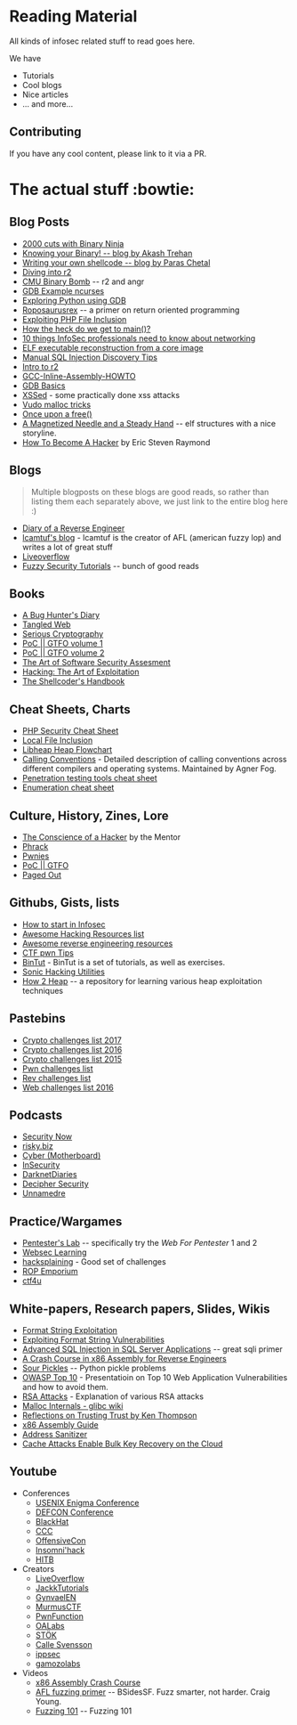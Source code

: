 # Reading Material

All kinds of infosec related stuff to read goes here.

We have
+ Tutorials
+ Cool blogs
+ Nice articles
+ ... and more...

## Contributing

If you have any cool content, please link to it via a PR.

# The actual stuff :bowtie:

## Blog Posts

+ [2000 cuts with Binary Ninja](https://blog.trailofbits.com/2016/06/03/2000-cuts-with-binary-ninja/)
+ [Knowing your Binary! -- blog by Akash Trehan](https://www.akashtrehan.com/different-kinds-of-executables/)
+ [Writing your own shellcode -- blog by Paras Chetal](https://paraschetal.in/writing-your-own-shellcode)
+ [Diving into r2](https://blog.devit.co/diving-into-radare2/)
+ [CMU Binary Bomb](http://ctfhacker.com/ctf/python/symbolic/execution/reverse/radare/2015/11/28/cmu-binary-bomb-flag2.html) -- r2 and angr
+ [GDB Example ncurses](http://www.brendangregg.com/blog/2016-08-09/gdb-example-ncurses.html)
+ [Exploring Python using GDB](https://stripe.com/blog/exploring-python-using-gdb)
+ [Roposaurusrex](https://blog.skullsecurity.org/2013/ropasaurusrex-a-primer-on-return-oriented-programming) -- a primer on return oriented programming
+ [Exploiting PHP File Inclusion](https://websec.wordpress.com/2010/02/22/exploiting-php-file-inclusion-overview/)
+ [How the heck do we get to main()?](http://dbp-consulting.com/tutorials/debugging/linuxProgramStartup.html)
+ [10 things InfoSec professionals need to know about networking](https://hackernoon.com/10-things-infosec-professionals-need-to-know-about-networking-d159946efc93)
+ [ELF executable reconstruction from a core image](http://www.ouah.org/core-reconstruction.txt)
+ [Manual SQL Injection Discovery Tips](https://gerbenjavado.com/manual-sql-injection-discovery-tips/)
+ [Intro to r2](https://sushant94.me/2015/05/31/Introduction_to_radare2/)
+ [GCC-Inline-Assembly-HOWTO](http://www.ibiblio.org/gferg/ldp/GCC-Inline-Assembly-HOWTO.html)
+ [GDB Basics](https://www.cs.cmu.edu/~gilpin/tutorial/)
+ [XSSed](http://www.xssed.com) - some practically done xss attacks
+ [Vudo malloc tricks](http://phrack.org/issues/57/8.html#article)
+ [Once upon a free()](http://phrack.org/issues/57/9.html#article)
+ [A Magnetized Needle and a Steady Hand](https://nullprogram.com/blog/2016/11/17/) -- elf structures with a nice storyline.
+ [How To Become A Hacker](http://www.catb.org/~esr/faqs/hacker-howto.html) by Eric Steven Raymond

## Blogs

> Multiple blogposts on these blogs are good reads, so rather than listing them each separately above, we just link to the entire blog here :)

+ [Diary of a Reverse Engineer](https://doar-e.github.io/index.html)
+ [lcamtuf's blog](https://lcamtuf.blogspot.com/) - lcamtuf is the creator of AFL (american fuzzy lop) and writes a lot of great stuff
+ [Liveoverflow](https://liveoverflow.com/)
+ [Fuzzy Security Tutorials](http://www.fuzzysecurity.com/tutorials.html) -- bunch of good reads

## Books

+ [A Bug Hunter's Diary](https://nostarch.com/bughunter)
+ [Tangled Web](https://nostarch.com/tangledweb)
+ [Serious Cryptography](https://nostarch.com/seriouscrypto)
+ [PoC || GTFO volume 1](https://nostarch.com/gtfo)
+ [PoC || GTFO volume 2](https://nostarch.com/gtfo2)
+ [The Art of Software Security Assesment](https://www.amazon.com/Art-Software-Security-Assessment-Vulnerabilities/dp/0321444426)
+ [Hacking: The Art of Exploitation](https://nostarch.com/hacking2.htm)
+ [The Shellcoder's Handbook](https://www.amazon.in/Shellcoder%E2%80%B2s-Handbook-Discovering-Exploiting-Security/dp/047008023X)

## Cheat Sheets, Charts

+ [PHP Security Cheat Sheet](https://www.owasp.org/index.php/PHP_Security_Cheat_Sheet)
+ [Local File Inclusion](https://highon.coffee/blog/lfi-cheat-sheet/)
+ [Libheap Heap Flowchart](extra/heap.png)
+ [Calling Conventions](https://www.agner.org/optimize/calling_conventions.pdf) - Detailed description of calling conventions across different compilers and operating systems. Maintained by Agner Fog.
+ [Penetration testing tools cheat sheet](https://highon.coffee/blog/penetration-testing-tools-cheat-sheet/)
+ [Enumeration cheat sheet](http://0daysecurity.com/penetration-testing/enumeration.html)

## Culture, History, Zines, Lore 

+ [The Conscience of a Hacker](http://phrack.org/issues/7/3.html) by the Mentor
+ [Phrack](phrack.org)
+ [Pwnies](pwnies.com)
+ [PoC || GTFO](https://www.alchemistowl.org/pocorgtfo/)
+ [Paged Out](https://pagedout.institute/)

## Githubs, Gists, lists

+ [How to start in Infosec](https://gist.github.com/mubix/5737a066c8845d25721ec4bf3139fd31)
+ [Awesome Hacking Resources list](https://github.com/vitalysim/Awesome-Hacking-Resources)
+ [Awesome reverse engineering resources](https://github.com/wtsxDev/reverse-engineering)
+ [CTF pwn Tips](https://github.com/Naetw/CTF-pwn-tips)
+ [BinTut](https://github.com/NoviceLive/bintut) - BinTut is a set of tutorials, as well as exercises.
+ [Sonic Hacking Utilities](http://info.sonicretro.org/Sonic_Hacking_Utilities#Assemblers.2FDisassemblers.2FAssembly_Editors.2FCompilers)
+ [How 2 Heap](https://github.com/shellphish/how2heap) -- a repository for learning various heap exploitation techniques

## Pastebins

+ [Crypto challenges list 2017](https://pastebin.com/raw/uttU8Pn3)
+ [Crypto challenges list 2016](https://pastebin.com/raw/28SrvQ9b)
+ [Crypto challenges list 2015](http://pastebin.com/raw/cSfZW2yX)
+ [Pwn challenges list](http://pastebin.com/raw/uyifxgPu)
+ [Rev challenges list](https://pastebin.com/raw/q7LGi8w5)
+ [Web challenges list 2016](https://pastebin.com/raw/6EH6X0yL)

## Podcasts

+ [Security Now](https://www.grc.com/securitynow.htm)
+ [risky.biz](https://risky.biz/)
+ [Cyber (Motherboard)](https://www.vice.com/en_us/article/59vpnx/introducing-cyber-a-hacking-podcast-by-motherboard)
+ [InSecurity](https://threatvector.cylance.com/en_us/category/podcasts.html)
+ [DarknetDiaries](https://darknetdiaries.com/)
+ [Decipher Security](https://www.buzzsprout.com/228511)
+ [Unnamedre](https://unnamedre.com/)

## Practice/Wargames

+ [Pentester's Lab](https://www.pentesterlab.com/) -- specifically try the _Web For Pentester_ 1 and 2
+ [Websec Learning](https://websec.fr/)
+ [hacksplaining](https://www.hacksplaining.com/) - Good set of challenges
+ [ROP Emporium](https://ropemporium.com/)
+ [ctf4u](https://ctf.katsudon.org/ctf4u/)

## White-papers, Research papers, Slides, Wikis

+ [Format String Exploitation](https://www.exploit-db.com/docs/english/28476-linux-format-string-exploitation.pdf)
+ [Exploiting Format String Vulnerabilities](https://crypto.stanford.edu/cs155old/cs155-spring08/papers/formatstring-1.2.pdf)
+ [Advanced SQL Injection in SQL Server Applications](https://www.cgisecurity.com/lib/advanced_sql_injection.pdf) -- great sqli primer
+ [A Crash Course in x86 Assembly for Reverse Engineers](https://sensepost.com/blogstatic/2014/01/SensePost_crash_course_in_x86_assembly-.pdf)
+ [Sour Pickles](https://media.blackhat.com/bh-us-11/Slaviero/BH_US_11_Slaviero_Sour_Pickles_WP.pdf) -- Python pickle problems
+ [OWASP Top 10](https://storage.googleapis.com/google-code-archive-downloads/v2/code.google.com/owasptop10/OWASP_Top-10_2013%20-%20Presentation.pptx) - Presentatioin on Top 10 Web Application Vulnerabilities and how to avoid them.
+ [RSA Attacks](https://crypto.stanford.edu/~dabo/papers/RSA-survey.pdf) - Explanation of various RSA attacks
+ [Malloc Internals - glibc wiki](https://sourceware.org/glibc/wiki/MallocInternals)
+ [Reflections on Trusting Trust by Ken Thompson](https://www.archive.ece.cmu.edu/~ganger/712.fall02/papers/p761-thompson.pdf)
+ [x86 Assembly Guide](https://www.cs.virginia.edu/~evans/cs216/guides/x86.html)
+ [Address Sanitizer](https://github.com/google/sanitizers/wiki/AddressSanitizer)
+ [Cache Attacks Enable Bulk Key Recovery on the Cloud](https://eprint.iacr.org/2016/596)


## Youtube

+ Conferences
  + [USENIX Enigma Conference](https://www.youtube.com/channel/UCIdV7bE97mSPTH1mOi_yUrw)
  + [DEFCON Conference](https://www.youtube.com/user/DEFCONConference)
  + [BlackHat](https://www.youtube.com/user/BlackHatOfficialYT)
  + [CCC](https://www.youtube.com/user/mediacccde)
  + [OffensiveCon](https://www.youtube.com/channel/UCMNvAtT4ak2azKNk6UlB1QQ)
  + [Insomni'hack](https://www.youtube.com/user/scrtinsomnihack/playlists)
  + [HITB](https://www.youtube.com/user/hitbsecconf/playlists)
+ Creators
  + [LiveOverflow](https://www.youtube.com/channel/UClcE-kVhqyiHCcjYwcpfj9w)
  + [JackkTutorials](https://www.youtube.com/user/JackkTutorials)
  + [GynvaelEN](https://www.youtube.com/user/GynvaelEN)
  + [MurmusCTF](https://www.youtube.com/c/MurmusCTF)
  + [PwnFunction](https://www.youtube.com/channel/UCW6MNdOsqv2E9AjQkv9we7A)
  + [OALabs](https://www.youtube.com/channel/UC--DwaiMV-jtO-6EvmKOnqg)
  + [STÖK](https://www.youtube.com/channel/UCQN2DsjnYH60SFBIA6IkNwg)
  + [Calle Svensson](https://www.youtube.com/user/ZetaTwo)
  + [ippsec](https://www.youtube.com/channel/UCa6eh7gCkpPo5XXUDfygQQA)
  + [gamozolabs](https://www.youtube.com/channel/UC17ewSS9f2EnkCyMztCdoKA)
+ Videos
  + [x86 Assembly Crash Course](https://www.youtube.com/watch?v=75gBFiFtAb8)
  + [AFL fuzzing primer](https://www.youtube.com/watch?v=29RbO5bftwo) -- BSidesSF. Fuzz smarter, not harder. Craig Young.
  + [Fuzzing 101]( https://www.youtube.com/watch?v=KouPDI9laUE&t=7968s) -- Fuzzing 101
 


